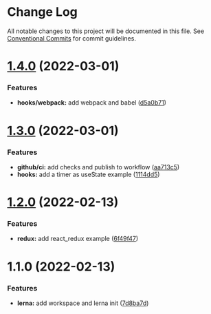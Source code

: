 # Change Log

All notable changes to this project will be documented in this file.
See [Conventional Commits](https://conventionalcommits.org) for commit guidelines.

# [1.4.0](https://github.com/diogogomes77/react_snipets/compare/v1.3.0...v1.4.0) (2022-03-01)


### Features

* **hooks/webpack:** add webpack and babel ([d5a0b71](https://github.com/diogogomes77/react_snipets/commit/d5a0b71958532a76661ed8114ea87bae11161df5))





# [1.3.0](https://github.com/diogogomes77/react_snipets/compare/v1.2.0...v1.3.0) (2022-03-01)


### Features

* **github/ci:** add checks and publish to workflow ([aa713c5](https://github.com/diogogomes77/react_snipets/commit/aa713c514f9aebdfdca3dd287cc2536322906f3a))
* **hooks:** add a timer as useState example ([1114dd5](https://github.com/diogogomes77/react_snipets/commit/1114dd5521cdc19c39b27b1b01244946751dffb9))





# [1.2.0](https://github.com/diogogomes77/react_snipets/compare/v1.1.0...v1.2.0) (2022-02-13)


### Features

* **redux:** add react_redux example ([6f49f47](https://github.com/diogogomes77/react_snipets/commit/6f49f470cbdab08a97922c291585c3d9eafb34ff))





# 1.1.0 (2022-02-13)


### Features

* **lerna:** add workspace and lerna init ([7d8ba7d](https://github.com/diogogomes77/react_snipets/commit/7d8ba7d1858c578a0838f8906b7caddf86d14e65))
